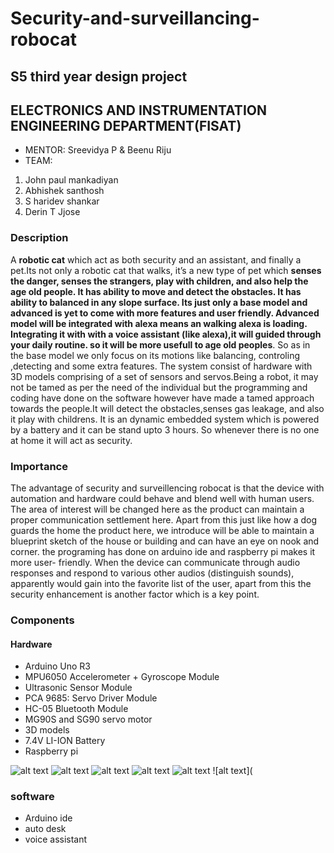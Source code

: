 # Security-and-surveillancing-robocat

## S5 third year design project
## ELECTRONICS AND INSTRUMENTATION ENGINEERING DEPARTMENT(FISAT)

- MENTOR: Sreevidya P & Beenu Riju
- TEAM:
1. John paul mankadiyan
2. Abhishek santhosh
3. S haridev shankar
4. Derin T Jjose

### Description
A **robotic cat** which act as both security and an assistant, and finally a pet.Its not only a robotic cat that walks, it’s a new type of pet which **senses the danger, senses the strangers, play with children, and also help the age old people. It has ability to move and detect the obstacles. It has ability to balanced in any slope surface. Its just only a base model and advanced is yet to come with more features and user friendly. Advanced model  will be integrated with alexa means an walking alexa is loading. Integrating it with with a voice assistant (like alexa),it will guided through your daily routine. so it will be more usefull to age old peoples**. So as in the base model we only focus on its motions like balancing, controling ,detecting and some extra features. The system consist of hardware with 3D models comprising of a set of sensors and servos.Being a robot, it may not be tamed as per the need of the individual but the programming and coding have done on the software however have made a tamed approach towards the people.It will detect the obstacles,senses gas leakage, and also it play with childrens. It is an dynamic embedded system which is powered by a battery and it can be stand upto 3 hours.
So whenever there is no one at home it will act as security. 

### Importance
The advantage of security and surveillencing robocat is that the device with automation and hardware could behave and blend well with human users. The area of interest will be changed here as the product can maintain a proper communication settlement here. Apart from this just like how a dog guards the home the product here, we introduce will be able to maintain a blueprint sketch of the house or building and can have an eye on nook and corner. the programing has done on arduino ide and raspberry pi makes it more user- friendly. When the device can communicate through audio responses and respond to various other audios (distinguish sounds), apparently would gain into the favorite list of the user, apart from this the security enhancement is another factor which is a key point.



### Components

#### Hardware

- Arduino Uno R3
- MPU6050 Accelerometer + Gyroscope Module
- Ultrasonic Sensor Module
- PCA 9685: Servo Driver Module
- HC-05 Bluetooth Module
- MG90S and SG90 servo motor
- 3D models
- 7.4V LI-ION Battery
- Raspberry pi

![alt text](https://user-images.githubusercontent.com/60437235/101275137-58a38e00-37c9-11eb-859b-ab21598ffb94.jpg)
![alt text](https://user-images.githubusercontent.com/60437235/101275141-5c371500-37c9-11eb-8503-da035506c178.jpg)
![alt text](https://user-images.githubusercontent.com/60437235/101275146-65c07d00-37c9-11eb-8780-4fd0c7a326b4.jpg)
![alt text](https://user-images.githubusercontent.com/60437235/101275150-68bb6d80-37c9-11eb-91f7-47433cfbacaa.jpg)
![alt text](https://user-images.githubusercontent.com/60437235/103404625-4b847f80-4b7a-11eb-89dd-e4cf716aff35.jpg)
![alt text](
### software
- Arduino ide
- auto desk
- voice assistant

